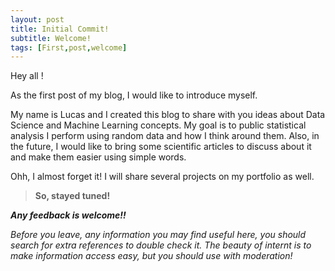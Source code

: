 ```yaml
---
layout: post
title: Initial Commit!
subtitle: Welcome!
tags: [First,post,welcome]
---
```


Hey all !

As the first post of my blog, I would like to introduce myself. 

My name is Lucas and I created this blog to share with you ideas about Data Science and Machine Learning concepts. My goal is to public statistical analysis I perform using random data and how I think around them. Also, in the future, I would like to bring some scientific articles to discuss about it and make them easier using simple words.

Ohh, I almost forget it! I will share several projects on my portfolio as well.

>**So, stayed tuned!**

**_Any feedback is welcome!!_**

_Before you leave, any information you may find useful here, you should search for extra references to double check it. The beauty of internt is to make information access easy, but you should use with moderation!_

